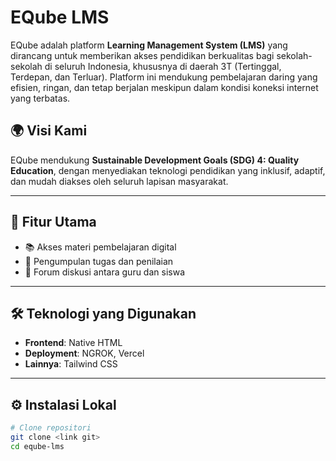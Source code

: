 
# EQube LMS

EQube adalah platform **Learning Management System (LMS)** yang dirancang untuk memberikan akses pendidikan berkualitas bagi sekolah-sekolah di seluruh Indonesia, khususnya di daerah 3T (Tertinggal, Terdepan, dan Terluar). Platform ini mendukung pembelajaran daring yang efisien, ringan, dan tetap berjalan meskipun dalam kondisi koneksi internet yang terbatas.

## 🌍 Visi Kami

EQube mendukung **Sustainable Development Goals (SDG) 4: Quality Education**, dengan menyediakan teknologi pendidikan yang inklusif, adaptif, dan mudah diakses oleh seluruh lapisan masyarakat.

---

## 🚀 Fitur Utama

- 📚 Akses materi pembelajaran digital
- 📝 Pengumpulan tugas dan penilaian
- 💬 Forum diskusi antara guru dan siswa
  
---

## 🛠️ Teknologi yang Digunakan

- **Frontend**: Native HTML 
- **Deployment**: NGROK, Vercel
- **Lainnya**: Tailwind CSS

---

## ⚙️ Instalasi Lokal

```bash
# Clone repositori
git clone <link git>
cd eqube-lms
